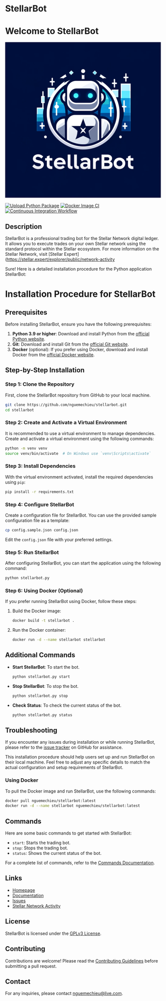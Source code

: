 # StellarBot


# Welcome to StellarBot
![stellarbot](stellarbot.webp)

[![Upload Python Package](https://github.com/nguemechieu/stellarbot/actions/workflows/python-publish.yml/badge.svg)](https://github.com/nguemechieu/stellarbot/actions/workflows/python-publish.yml)
[![Docker Image CI](https://github.com/nguemechieu/stellarbot/actions/workflows/docker-image.yml/badge.svg)](https://github.com/nguemechieu/stellarbot/actions/workflows/docker-image.yml)
[![Continuous Integration Workflow](https://github.com/nguemechieu/stellarbot/actions/workflows/continuous-integration-workflow.yml/badge.svg)](https://github.com/nguemechieu/stellarbot/actions/workflows/continuous-integration/workflow.yml)

## Description

StellarBot is a professional trading bot for the Stellar Network digital ledger. It allows you to execute trades on your own Stellar network using the standard protocol within the Stellar ecosystem. For more information on the Stellar Network, visit [Stellar Expert](https://stellar.expert/explorer/public/network-activity

Sure! Here is a detailed installation procedure for the Python application StellarBot:

# Installation Procedure for StellarBot

## Prerequisites

Before installing StellarBot, ensure you have the following prerequisites:

1. **Python 3.9 or higher**: Download and install Python from the [official Python website](https://www.python.org/downloads/).
2. **Git**: Download and install Git from the [official Git website](https://git-scm.com/downloads).
3. **Docker** (optional): If you prefer using Docker, download and install Docker from the [official Docker website](https://www.docker.com/get-started).

## Step-by-Step Installation

### Step 1: Clone the Repository

First, clone the StellarBot repository from GitHub to your local machine.

```bash
git clone https://github.com/nguemechieu/stellarbot.git
cd stellarbot
```

### Step 2: Create and Activate a Virtual Environment

It is recommended to use a virtual environment to manage dependencies. Create and activate a virtual environment using the following commands:

```bash
python -m venv venv
source venv/bin/activate  # On Windows use `venv\Scripts\activate`
```

### Step 3: Install Dependencies

With the virtual environment activated, install the required dependencies using `pip`:

```bash
pip install -r requirements.txt
```

### Step 4: Configure StellarBot

Create a configuration file for StellarBot. You can use the provided sample configuration file as a template:

```bash
cp config.sample.json config.json
```

Edit the `config.json` file with your preferred settings.

### Step 5: Run StellarBot

After configuring StellarBot, you can start the application using the following command:

```bash
python stellarbot.py
```

### Step 6: Using Docker (Optional)

If you prefer running StellarBot using Docker, follow these steps:

1. Build the Docker image:

    ```bash
    docker build -t stellarbot .
    ```

2. Run the Docker container:

    ```bash
    docker run -d --name stellarbot stellarbot
    ```

## Additional Commands

- **Start StellarBot**: To start the bot.
  ```bash
  python stellarbot.py start
  ```

- **Stop StellarBot**: To stop the bot.
  ```bash
  python stellarbot.py stop
  ```

- **Check Status**: To check the current status of the bot.
  ```bash
  python stellarbot.py status
  ```

## Troubleshooting

If you encounter any issues during installation or while running StellarBot, please refer to the [issue tracker](https://github.com/nguemechieu/stellarbot/issues) on GitHub for assistance.



This installation procedure should help users set up and run StellarBot on their local machine. Feel free to adjust any specific details to match the actual configuration and setup requirements of StellarBot.

### Using Docker

To pull the Docker image and run StellarBot, use the following commands:

```sh
docker pull nguemechieu/stellarbot:latest
docker run -d --name stellarbot nguemechieu/stellarbot:latest
```

## Commands

Here are some basic commands to get started with StellarBot:

- `start`: Starts the trading bot.
- `stop`: Stops the trading bot.
- `status`: Shows the current status of the bot.

For a complete list of commands, refer to the [Commands Documentation](docs/commands.md).

## Links

- [Homepage](https://github.com/nguemechieu/stellarbot)
- [Documentation](docs/README.md)
- [Issues](https://github.com/nguemechieu/stellarbot/issues)
- [Stellar Network Activity](https://stellar.expert/explorer/public/network-activity)

## License

StellarBot is licensed under the [GPLv3 License](LICENSE).

## Contributing

Contributions are welcome! Please read the [Contributing Guidelines](CONTRIBUTING.md) before submitting a pull request.

## Contact

For any inquiries, please contact [nguemechieu@live.com](mailto:nguemechieu@live.com).
